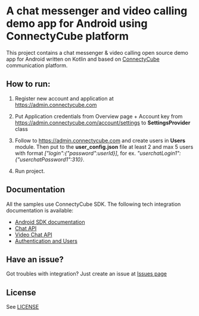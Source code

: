 # A chat messenger and video calling demo app for Android using ConnectyCube platform

This project contains a chat messenger & video calling open source demo app for Android written on Kotlin and based on [ConnectyCube](https://connectycube.com/) communication platform.

## How to run:

1. Register new account and application at <https://admin.connectycube.com>

2. Put Application credentials from Overview page + Account key from <https://admin.connectycube.com/account/settings> to **SettingsProvider** class

3. Follow to <https://admin.connectycube.com> and create users in **Users** module. Then put to the **user_config.json** file at least 2 and max 5 users with format *[\"login\":{\"password\":userId}]*, for ex. *"userchatLogin1":{"userchatPassword1":310}*.

4. Run project.

## Documentation

All the samples use ConnectyCube SDK. The following tech integration documentation is available:

- [Android SDK documentation](https://developers.connectycube.com/android/)
- [Chat API](https://developers.connectycube.com/android/messaging)
- [Video Chat API](https://developers.connectycube.com/android/videocalling)
- [Authentication and Users](https://developers.connectycube.com/android/authentication-and-users)

## Have an issue?

Got troubles with integration? Just create an issue at [Issues page](https://github.com/ConnectyCube/android-messenger-app/issues)

## License

See [LICENSE](LICENSE)

